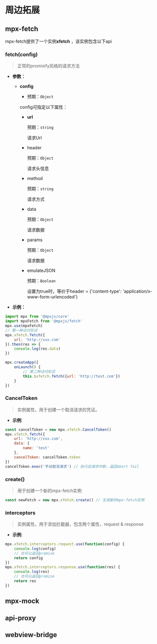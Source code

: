 # 周边拓展

## mpx-fetch

mpx-fetch提供了一个实例**xfetch** ，该实例包含以下api

### fetch(config)
>  正常的promisify风格的请求方法
- **参数：**

    - **config**
    
        - 预期：`Object`
        
        config可指定以下属性：
        - **url**
        
            预期：`string`
        
            请求Url
        - header
    
            预期：`Object`
        
            请求头信息
        - method
    
            预期：`string`
        
            请求方式
        - data
    
            预期：`Object`
        
            请求数据
        - params
    
            预期：`Object`
        
            请求数据
        - emulateJSON
        
            预期：`Boolean`
        
            设置为true时，等价于header = {'content-type': 'application/x-www-form-urlencoded'}

- **示例：**

```js
import mpx from '@mpxjs/core'
import mpxFetch from '@mpxjs/fetch'
mpx.use(mpxFetch)
// 第一种访问形式
mpx.xfetch.fetch({
	url: 'http://xxx.com'
}).then(res => {
	console.log(res.data)
})

mpx.createApp({
	onLaunch() {
		// 第二种访问形式
		this.$xfetch.fetch({url: 'http://test.com'})
	}
})
```

### CancelToken
>实例属性，用于创建一个取消请求的凭证。

- **示例**:
```js
const cancelToken = new mpx.xfetch.CancelToken()
mpx.xfetch.fetch({
	url: 'http://xxx.com',
	data: {
		name: 'test'
	},
	cancelToken: cancelToken.token
})
cancelToken.exec('手动取消请求') // 执行后请求中断，返回abort fail
```
### create()
>用于创建一个新的mpx-fetch实例

```js
const newFetch = new mpx.xfetch.create() // 生成新的mpx-fetch实例
```

### interceptors
>实例属性，用于添加拦截器，包含两个属性，request & response

- **示例**:
```js
mpx.xfetch.interceptors.request.use(function(config) {
    console.log(config)
    // 也可以返回promise
    return config
})
mpx.xfetch.interceptors.response.use(function(res) {
    console.log(res)
    // 也可以返回promise
    return res
})
```
## mpx-mock

## api-proxy

## webview-bridge

